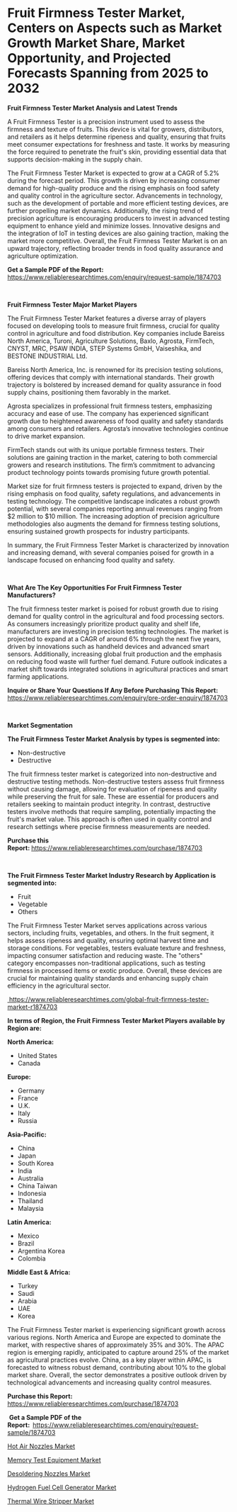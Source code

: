<p><h1>Fruit Firmness Tester Market, Centers on Aspects such as Market Growth Market Share, Market Opportunity, and Projected Forecasts Spanning from 2025 to 2032</h1></p><p><strong>Fruit Firmness Tester Market Analysis and Latest Trends</strong></p>
<p><p>A Fruit Firmness Tester is a precision instrument used to assess the firmness and texture of fruits. This device is vital for growers, distributors, and retailers as it helps determine ripeness and quality, ensuring that fruits meet consumer expectations for freshness and taste. It works by measuring the force required to penetrate the fruit's skin, providing essential data that supports decision-making in the supply chain.</p><p>The Fruit Firmness Tester Market is expected to grow at a CAGR of 5.2% during the forecast period. This growth is driven by increasing consumer demand for high-quality produce and the rising emphasis on food safety and quality control in the agriculture sector. Advancements in technology, such as the development of portable and more efficient testing devices, are further propelling market dynamics. Additionally, the rising trend of precision agriculture is encouraging producers to invest in advanced testing equipment to enhance yield and minimize losses. Innovative designs and the integration of IoT in testing devices are also gaining traction, making the market more competitive. Overall, the Fruit Firmness Tester Market is on an upward trajectory, reflecting broader trends in food quality assurance and agriculture optimization.</p></p>
<p><strong>Get a Sample PDF of the Report:&nbsp;</strong> <a href="https://www.reliableresearchtimes.com/enquiry/request-sample/1874703?utm_campaign=3584&utm_medium=2&utm_source=Github&utm_content=ia&utm_term=11042025&utm_id=fruit-firmness-tester">https://www.reliableresearchtimes.com/enquiry/request-sample/1874703</a></p>
<p>&nbsp;</p>
<p><strong>Fruit Firmness Tester Major Market Players</strong></p>
<p><p>The Fruit Firmness Tester Market features a diverse array of players focused on developing tools to measure fruit firmness, crucial for quality control in agriculture and food distribution. Key companies include Bareiss North America, Turoni, Agriculture Solutions, Baxlo, Agrosta, FirmTech, CNYST, MRC, PSAW INDIA, STEP Systems GmbH, Vaiseshika, and BESTONE INDUSTRIAL Ltd.</p><p>Bareiss North America, Inc. is renowned for its precision testing solutions, offering devices that comply with international standards. Their growth trajectory is bolstered by increased demand for quality assurance in food supply chains, positioning them favorably in the market.</p><p>Agrosta specializes in professional fruit firmness testers, emphasizing accuracy and ease of use. The company has experienced significant growth due to heightened awareness of food quality and safety standards among consumers and retailers. Agrosta’s innovative technologies continue to drive market expansion.</p><p>FirmTech stands out with its unique portable firmness testers. Their solutions are gaining traction in the market, catering to both commercial growers and research institutions. The firm’s commitment to advancing product technology points towards promising future growth potential.</p><p>Market size for fruit firmness testers is projected to expand, driven by the rising emphasis on food quality, safety regulations, and advancements in testing technology. The competitive landscape indicates a robust growth potential, with several companies reporting annual revenues ranging from $2 million to $10 million. The increasing adoption of precision agriculture methodologies also augments the demand for firmness testing solutions, ensuring sustained growth prospects for industry participants. </p><p>In summary, the Fruit Firmness Tester Market is characterized by innovation and increasing demand, with several companies poised for growth in a landscape focused on enhancing food quality and safety.</p></p>
<p>&nbsp;</p>
<p><strong>What Are The Key Opportunities For Fruit Firmness Tester Manufacturers?</strong></p>
<p><p>The fruit firmness tester market is poised for robust growth due to rising demand for quality control in the agricultural and food processing sectors. As consumers increasingly prioritize product quality and shelf life, manufacturers are investing in precision testing technologies. The market is projected to expand at a CAGR of around 6% through the next five years, driven by innovations such as handheld devices and advanced smart sensors. Additionally, increasing global fruit production and the emphasis on reducing food waste will further fuel demand. Future outlook indicates a market shift towards integrated solutions in agricultural practices and smart farming applications.</p></p>
<p><strong>Inquire or Share Your Questions If Any Before Purchasing This Report:</strong> <a href="https://www.reliableresearchtimes.com/enquiry/pre-order-enquiry/1874703?utm_campaign=3584&utm_medium=2&utm_source=Github&utm_content=ia&utm_term=11042025&utm_id=fruit-firmness-tester">https://www.reliableresearchtimes.com/enquiry/pre-order-enquiry/1874703</a></p>
<p>&nbsp;</p>
<p><strong>Market Segmentation</strong></p>
<p><strong>The Fruit Firmness Tester Market Analysis by types is segmented into:</strong></p>
<p><ul><li>Non-destructive</li><li>Destructive</li></ul></p>
<p><p>The fruit firmness tester market is categorized into non-destructive and destructive testing methods. Non-destructive testers assess fruit firmness without causing damage, allowing for evaluation of ripeness and quality while preserving the fruit for sale. These are essential for producers and retailers seeking to maintain product integrity. In contrast, destructive testers involve methods that require sampling, potentially impacting the fruit's market value. This approach is often used in quality control and research settings where precise firmness measurements are needed.</p></p>
<p><strong>Purchase this Report:&nbsp;</strong><a href="https://www.reliableresearchtimes.com/purchase/1874703?utm_campaign=3584&utm_medium=2&utm_source=Github&utm_content=ia&utm_term=11042025&utm_id=fruit-firmness-tester">https://www.reliableresearchtimes.com/purchase/1874703</a></p>
<p>&nbsp;</p>
<p><strong>The Fruit Firmness Tester Market Industry Research by Application is segmented into:</strong></p>
<p><ul><li>Fruit</li><li>Vegetable</li><li>Others</li></ul></p>
<p><p>The Fruit Firmness Tester Market serves applications across various sectors, including fruits, vegetables, and others. In the fruit segment, it helps assess ripeness and quality, ensuring optimal harvest time and storage conditions. For vegetables, testers evaluate texture and freshness, impacting consumer satisfaction and reducing waste. The "others" category encompasses non-traditional applications, such as testing firmness in processed items or exotic produce. Overall, these devices are crucial for maintaining quality standards and enhancing supply chain efficiency in the agricultural sector.</p></p>
<p><a href="https://www.reliableresearchtimes.com/global-fruit-firmness-tester-market-r1874703?utm_campaign=3584&utm_medium=2&utm_source=Github&utm_content=ia&utm_term=11042025&utm_id=fruit-firmness-tester">&nbsp;https://www.reliableresearchtimes.com/global-fruit-firmness-tester-market-r1874703</a></p>
<p><strong>In terms of Region, the Fruit Firmness Tester Market Players available by Region are:</strong></p>
<p>
    <p> <strong> North America: </strong>
        <ul>
            <li>United States</li>
            <li>Canada</li>
        </ul>
        </p> 
    <p> <strong> Europe: </strong>
        <ul>
            <li>Germany</li>
            <li>France</li>
            <li>U.K.</li>
            <li>Italy</li>
            <li>Russia</li>
        </ul>
        </p> 
    <p> <strong> Asia-Pacific: </strong>
        <ul>
            <li>China</li>
            <li>Japan</li>
            <li>South Korea</li>
            <li>India</li>
            <li>Australia</li>
            <li>China Taiwan</li>
            <li>Indonesia</li>
            <li>Thailand</li>
            <li>Malaysia</li>
        </ul>
        </p> 
    <p> <strong> Latin America: </strong>
        <ul>
            <li>Mexico</li>
            <li>Brazil</li>
            <li>Argentina Korea</li>
            <li>Colombia</li>
        </ul>
        </p> 
    <p> <strong> Middle East & Africa: </strong>
        <ul>
            <li>Turkey</li>
            <li>Saudi</li>
            <li>Arabia</li>
            <li>UAE</li>
            <li>Korea</li>
        </ul>
    </p>
    </p>
<p><p>The Fruit Firmness Tester market is experiencing significant growth across various regions. North America and Europe are expected to dominate the market, with respective shares of approximately 35% and 30%. The APAC region is emerging rapidly, anticipated to capture around 25% of the market as agricultural practices evolve. China, as a key player within APAC, is forecasted to witness robust demand, contributing about 10% to the global market share. Overall, the sector demonstrates a positive outlook driven by technological advancements and increasing quality control measures.</p></p>
<p><strong>Purchase this Report: </strong><a href="https://www.reliableresearchtimes.com/purchase/1874703?utm_campaign=3584&utm_medium=2&utm_source=Github&utm_content=ia&utm_term=11042025&utm_id=fruit-firmness-tester">https://www.reliableresearchtimes.com/purchase/1874703</a></p>
<p>&nbsp;<strong>Get a Sample PDF of the Report:&nbsp;&nbsp;</strong><a href="https://www.reliableresearchtimes.com/enquiry/request-sample/1874703?utm_campaign=3584&utm_medium=2&utm_source=Github&utm_content=ia&utm_term=11042025&utm_id=fruit-firmness-tester">https://www.reliableresearchtimes.com/enquiry/request-sample/1874703</a></p>
<p><strong></strong></p>
<p><p><a href="https://github.com/dahcheeviola/Market-Research-Report-List-1/blob/main/hot-air-nozzles-market.md?utm_campaign=3584&utm_medium=2&utm_source=Github&utm_content=ia&utm_term=11042025&utm_id=fruit-firmness-tester">Hot Air Nozzles Market</a></p><p><a href="https://github.com/marrahcerpas05/Market-Research-Report-List-1/blob/main/memory-test-equipment-market.md?utm_campaign=3584&utm_medium=2&utm_source=Github&utm_content=ia&utm_term=11042025&utm_id=fruit-firmness-tester">Memory Test Equipment Market</a></p><p><a href="https://github.com/cagleplittrw/Market-Research-Report-List-1/blob/main/desoldering-nozzles-market.md?utm_campaign=3584&utm_medium=2&utm_source=Github&utm_content=ia&utm_term=11042025&utm_id=fruit-firmness-tester">Desoldering Nozzles Market</a></p><p><a href="https://github.com/nellygussisy/Market-Research-Report-List-1/blob/main/hydrogen-fuel-cell-generator-market.md?utm_campaign=3584&utm_medium=2&utm_source=Github&utm_content=ia&utm_term=11042025&utm_id=fruit-firmness-tester">Hydrogen Fuel Cell Generator Market</a></p><p><a href="https://github.com/budenhanelfc/Market-Research-Report-List-1/blob/main/thermal-wire-stripper-market.md?utm_campaign=3584&utm_medium=2&utm_source=Github&utm_content=ia&utm_term=11042025&utm_id=fruit-firmness-tester">Thermal Wire Stripper Market</a></p></p>